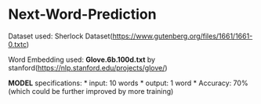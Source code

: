 # Next-Word-Prediction

Dataset used: Sherlock Dataset(https://www.gutenberg.org/files/1661/1661-0.txtc)

Word Embedding used: **Glove.6b.100d.txt** by stanford(https://nlp.stanford.edu/projects/glove/)

**MODEL**
specifications:
    * input: 10 words
    * output: 1 word
    * Accuracy: 70% (which could be further improved by more training)
